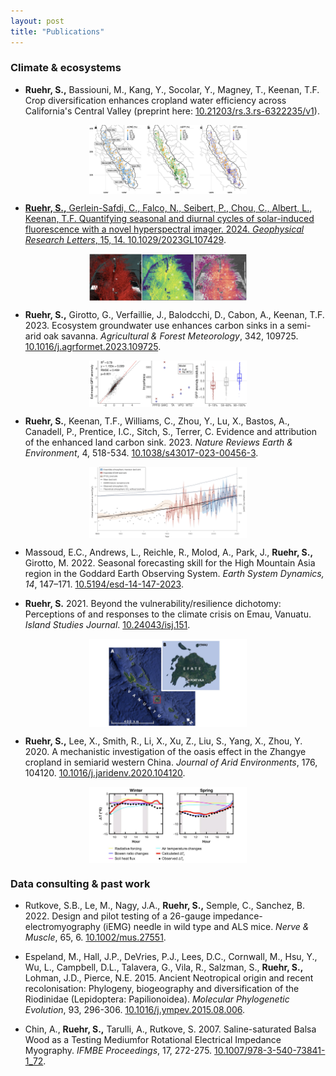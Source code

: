 ```yaml
---
layout: post
title: "Publications"
---
```


### Climate & ecosystems ###

- **Ruehr, S.,** Bassiouni, M., Kang, Y., Socolar, Y., Magney, T., Keenan, T.F. Crop diversification enhances cropland water efficiency across California's Central Valley (preprint here: [10.21203/rs.3.rs-6322235/v1](https://doi.org/10.21203/rs.3.rs-6322235/v1)).

<p align="center">
      <a href="https://doi.org/10.21203/rs.3.rs-6322235/v1">
    <img src="/photos/published/maps_WUE.png" style="width:50%; display:block; margin:0 auto;" >
</p>

- **Ruehr, S.,** Gerlein-Safdi, C., Falco, N., Seibert, P., Chou, C., Albert, L., Keenan, T.F. Quantifying seasonal and diurnal cycles of solar-induced fluorescence with a novel hyperspectral imager. 2024. _Geophysical Research Letters_, 15, 14. [10.1029/2023GL107429](https://doi.org/10.1029/2023GL107429).

<p align="center">
  <a href="https://doi.org/10.1029/2023GL107429" target="_blank" rel="noopener noreferrer">
    <img src="/photos/published/grl.jpeg" style="width:50%; display:block; margin:0 auto;" >
  </a>
</p>

- **Ruehr, S.,** Girotto, G., Verfaillie, J., Balodcchi, D., Cabon, A., Keenan, T.F. 2023. Ecosystem groundwater use enhances carbon sinks in a semi-arid oak savanna. _Agricultural & Forest Meteorology_, 342, 109725. [10.1016/j.agrformet.2023.109725](https://doi.org/10.1016/j.agrformet.2023.109725).

<p align="center">
  <a href="https://doi.org/10.1016/j.agrformet.2023.109725" target="_blank" rel="noopener noreferrer">
    <img src="/photos/published/afm.jpeg" style="width:50%; display:block; margin:0 auto;">
  </a>
</p>

- **Ruehr, S.**, Keenan, T.F., Williams, C., Zhou, Y., Lu, X., Bastos, A., Canadell, P., Prentice, I.C., Sitch, S., Terrer, C. Evidence and attribution of the enhanced land carbon sink. 2023. _Nature Reviews Earth & Environment_, 4, 518-534. [10.1038/s43017-023-00456-3](https://www.nature.com/articles/s43017-023-00456-3).

<p align="center">
  <a href="https://www.nature.com/articles/s43017-023-00456-3" target="_blank" rel="noopener noreferrer">
    <img src="/photos/published/nee.jpeg" style="width:50%; display:block; margin:0 auto;">
  </a>
</p>

- Massoud, E.C., Andrews, L., Reichle, R., Molod, A., Park, J., **Ruehr, S.,** Girotto, M. 2022. Seasonal forecasting skill for the High Mountain Asia region in the Goddard Earth Observing System. _Earth System Dynamics, 14_, 147–171. [10.5194/esd-14-147-2023](https://doi.org/10.5194/esd-14-147-2023).

- **Ruehr, S.** 2021. Beyond the vulnerability/resilience dichotomy: Perceptions of and responses to the climate crisis on Emau, Vanuatu. _Island Studies Journal_. [10.24043/isj.151](https://doi.org/10.24043/isj.151).

<p align="center">
  <a href="https://doi.org/10.24043/isj.151" target="_blank" rel="noopener noreferrer">
    <img src="/photos/published/isl.jpeg" style="width:50%; display:block; margin:0 auto;">
  </a>
</p>

- **Ruehr, S.,** Lee, X., Smith, R., Li, X., Xu, Z., Liu, S., Yang, X., Zhou, Y. 2020. A mechanistic investigation of the oasis effect in the Zhangye cropland in semiarid western China. _Journal of Arid Environments_, 176, 104120. [10.1016/j.jaridenv.2020.104120](https://doi.org/10.1016/j.jaridenv.2020.104120).

<p align="center">
  <a href="https://doi.org/10.1016/j.jaridenv.2020.104120" target="_blank" rel="noopener noreferrer">
    <img src="/photos/published/jae.jpeg" style="width:50%; display:block; margin:0 auto;">
  </a>
</p>

### Data consulting & past work ###
- Rutkove, S.B., Le, M., Nagy, J.A., **Ruehr, S.,** Semple, C., Sanchez, B. 2022. Design and pilot testing of a 26-gauge impedance-electromyography (iEMG) needle in wild type and ALS mice. _Nerve & Muscle_, 65, 6. [10.1002/mus.27551](10.1002/mus.27551).

- Espeland, M., Hall, J.P., DeVries, P.J., Lees, D.C., Cornwall, M., Hsu, Y., Wu, L., Campbell, D.L., Talavera, G., Vila, R., Salzman, S., **Ruehr, S.,** Lohman, J.D., Pierce, N.E. 2015. Ancient Neotropical origin and recent recolonisation: Phylogeny, biogeography and diversification of the Riodinidae (Lepidoptera: Papilionoidea). _Molecular Phylogenetic Evolution_, 93, 296-306. [10.1016/j.ympev.2015.08.006](https://doi.org/10.1016/j.ympev.2015.08.006).

- Chin, A., **Ruehr, S.,** Tarulli, A., Rutkove, S. 2007. Saline-saturated Balsa Wood as a Testing Mediumfor Rotational Electrical Impedance Myography. _IFMBE Proceedings_, 17, 272-275. [10.1007/978-3-540-73841-1_72](https://link.springer.com/chapter/10.1007/978-3-540-73841-1_72).
